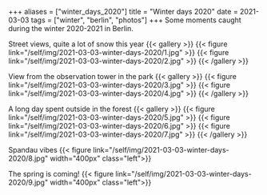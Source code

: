 +++
aliases = ["winter_days_2020"]
title = "Winter days 2020"
date = 2021-03-03
tags = ["winter", "berlin", "photos"]
+++
Some moments caught during the winter 2020-2021 in Berlin.

Street views, quite a lot of snow this year
{{< gallery >}}
{{< figure link="/self/img/2021-03-03-winter-days-2020/1.jpg" >}}
{{< figure link="/self/img/2021-03-03-winter-days-2020/2.jpg" >}}
{{< /gallery >}}

View from the observation tower in the park
{{< gallery >}}
{{< figure link="/self/img/2021-03-03-winter-days-2020/3.jpg" >}}
{{< figure link="/self/img/2021-03-03-winter-days-2020/4.jpg" >}}
{{< /gallery >}}

A long day spent outside in the forest
{{< gallery >}}
{{< figure link="/self/img/2021-03-03-winter-days-2020/5.jpg" >}}
{{< figure link="/self/img/2021-03-03-winter-days-2020/6.jpg" >}}
{{< figure link="/self/img/2021-03-03-winter-days-2020/7.jpg" >}}
{{< /gallery >}}

Spandau vibes
{{< figure link="/self/img/2021-03-03-winter-days-2020/8.jpg" width="400px" class="left">}}

The spring is coming!
{{< figure link="/self/img/2021-03-03-winter-days-2020/9.jpg" width="400px" class="left">}}
